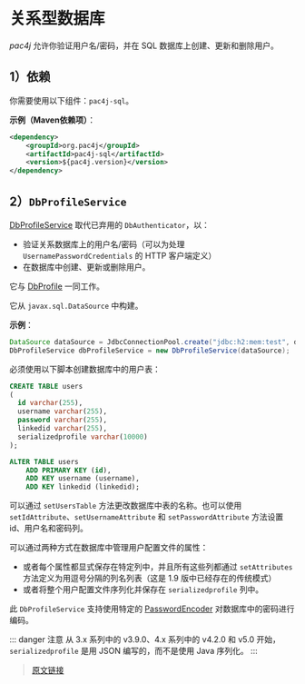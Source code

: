 # 关系型数据库

*pac4j* 允许你验证用户名/密码，并在 SQL 数据库上创建、更新和删除用户。

## 1）依赖

你需要使用以下组件：`pac4j-sql`。

**示例（Maven依赖项）**：

```xml
<dependency>
    <groupId>org.pac4j</groupId>
    <artifactId>pac4j-sql</artifactId>
    <version>${pac4j.version}</version>
</dependency>
```

## 2）`DbProfileService`

[DbProfileService](https://github.com/pac4j/pac4j/blob/master/pac4j-sql/src/main/java/org/pac4j/sql/profile/service/DbProfileService.java) 取代已弃用的 `DbAuthenticator`，以：

- 验证关系数据库上的用户名/密码（可以为处理 `UsernamePasswordCredentials` 的 HTTP 客户端定义）
- 在数据库中创建、更新或删除用户。

它与 [DbProfile](https://github.com/pac4j/pac4j/blob/master/pac4j-sql/src/main/java/org/pac4j/sql/profile/DbProfile.java) 一同工作。

它从 `javax.sql.DataSource` 中构建。

**示例**：

```java
DataSource dataSource = JdbcConnectionPool.create("jdbc:h2:mem:test", dbuser, dbpwd);
DbProfileService dbProfileService = new DbProfileService(dataSource);
```

必须使用以下脚本创建数据库中的用户表：

```sql
CREATE TABLE users
(
  id varchar(255),
  username varchar(255),
  password varchar(255),
  linkedid varchar(255),
  serializedprofile varchar(10000)
);

ALTER TABLE users
	ADD PRIMARY KEY (id),
	ADD KEY username (username),
	ADD KEY linkedid (linkedid);
```

可以通过 `setUsersTable` 方法更改数据库中表的名称。也可以使用 `setIdAttribute`、`setUsernameAttribute` 和 `setPasswordAttribute` 方法设置 id、用户名和密码列。

可以通过两种方式在数据库中管理用户配置文件的属性：

- 或者每个属性都显式保存在特定列中，并且所有这些列都通过 `setAttributes` 方法定义为用逗号分隔的列名列表（这是 1.9 版中已经存在的传统模式）
- 或者将整个用户配置文件序列化并保存在 `serializedprofile` 列中。

此 `DbProfileService` 支持使用特定的 [PasswordEncoder](/authenticators.html#_2-PasswordEncoder) 对数据库中的密码进行编码。

::: danger 注意
从 3.x 系列中的 v3.9.0、4.x 系列中的 v4.2.0 和 v5.0 开始，`serializedprofile` 是用 JSON 编写的，而不是使用 Java 序列化。
:::

> [原文链接](https://www.pac4j.org/4.0.x/docs/authenticators/sql.html)
